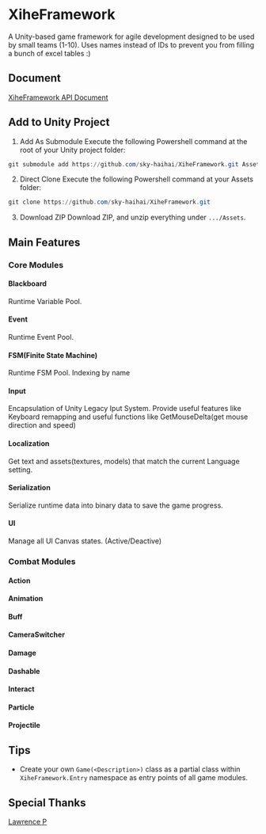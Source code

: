 # XiheFramework  
A Unity-based game framework for agile development designed to be used by small teams (1-10). Uses names instead of IDs to prevent you from filling a bunch of excel tables :)
## Document
[XiheFramework API Document](https://sky-haihai.github.io/xiheframework-document/) 

## Add to Unity Project
1. Add As Submodule
Execute the following Powershell command at the root of your Unity project folder:
```PowerShell
git submodule add https://github.com/sky-haihai/XiheFramework.git Assets/XiheFramework
```
2. Direct Clone
Execute the following Powershell command at your Assets folder:
```PowerShell
git clone https://github.com/sky-haihai/XiheFramework.git
```
3. Download ZIP
Download ZIP, and unzip everything under ```.../Assets```.

## Main Features  

### Core Modules
#### Blackboard
Runtime Variable Pool.  
#### Event
Runtime Event Pool.
#### FSM(Finite State Machine)
Runtime FSM Pool. Indexing by name
#### Input
Encapsulation of Unity Legacy Iput System. Provide useful features like Keyboard remapping and useful functions like GetMouseDelta(get mouse direction and speed)
#### Localization
Get text and assets(textures, models) that match the current Language setting. 
#### Serialization
Serialize runtime data into binary data to save the game progress.
#### UI
Manage all UI Canvas states. (Active/Deactive)

### Combat Modules
#### Action
#### Animation
#### Buff
#### CameraSwitcher
#### Damage
#### Dashable
#### Interact
#### Particle
#### Projectile

## Tips
* Create your own ```Game(<Description>)``` class as a partial class within ```XiheFramework.Entry``` namespace as entry points of all game modules.

## Special Thanks
[Lawrence P](https://github.com/ShenKSPZ)
